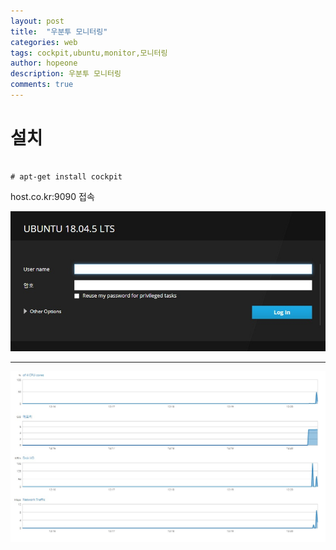 ```yaml
---
layout: post
title:  "우분투 모니터링"
categories: web
tags: cockpit,ubuntu,monitor,모니터링	
author: hopeone
description: 우분투 모니터링
comments: true
---
```

# 설치

```

# apt-get install cockpit
```

host.co.kr:9090 접속





![ex_screenshot](./images/1.jpg)

-------------------------------


![ex_screenshot](./images/2.jpg)